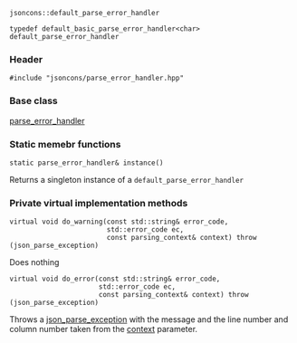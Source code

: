     jsoncons::default_parse_error_handler

    typedef default_basic_parse_error_handler<char> default_parse_error_handler

### Header

    #include "jsoncons/parse_error_handler.hpp"

### Base class

[parse_error_handler](parse_error_handler)  
  
### Static memebr functions
  
    static parse_error_handler& instance()   
Returns a singleton instance of a `default_parse_error_handler`       

### Private virtual implementation methods

    virtual void do_warning(const std::string& error_code,
                            std::error_code ec,
                            const parsing_context& context) throw (json_parse_exception)
Does nothing

    virtual void do_error(const std::string& error_code,
                          std::error_code ec,
                          const parsing_context& context) throw (json_parse_exception)
Throws a [json_parse_exception](json_parse_exception) with the message and the line 
number and column number taken from the [context](parsing_context) parameter.
    

